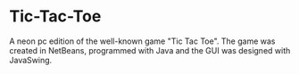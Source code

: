 # Tic-Tac-Toe
A neon pc edition of the well-known game "Tic Tac Toe". The game was created in NetBeans, programmed with Java and the GUI was designed with JavaSwing.

